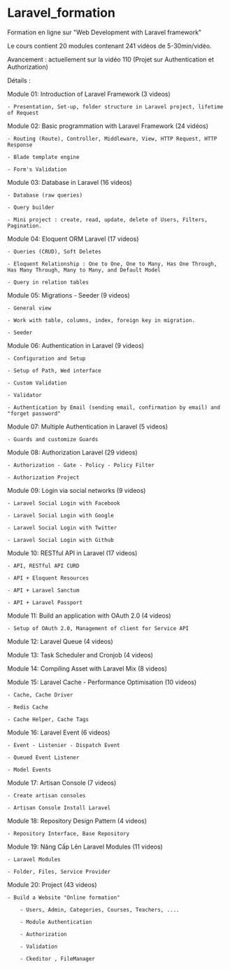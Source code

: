 # Laravel_formation
Formation en ligne sur "Web Development with Laravel framework" 

Le cours contient 20 modules contenant 241 vidéos de 5-30min/vidéo.

Avancement : actuellement sur la vidéo 110 (Projet sur Authentication et Authorization)

Détails :

Module 01: Introduction of Laravel Framework (3 videos)

    - Presentation, Set-up, folder structure in Laravel project, lifetime of Request
    
Module 02: Basic programmation with Laravel Framework (24 vidéos)
    
    - Routing (Route), Controller, Middleware, View, HTTP Request, HTTP Response
    
    - Blade template engine
    
    - Form's Validation

Module 03: Database in Laravel (16 videos)

    - Database (raw queries)
    
    - Query builder
    
    - Mini project : create, read, update, delete of Users, Filters, Pagination.

Module 04: Eloquent ORM Laravel (17 videos)

    - Queries (CRUD), Soft Deletes
    
    - Eloquent Relationship : One to One, One to Many, Has One Through, Has Many Through, Many to Many, and Default Model
    
    - Query in relation tables

Module 05: Migrations - Seeder (9 videos)

    - General view
    
    - Work with table, columns, index, foreign key in migration.
    
    - Seeder

Module 06: Authentication in Laravel (9 videos)

    - Configuration and Setup
    
    - Setup of Path, Wed interface
    
    - Custom Validation
    
    - Validator
    
    - Authentication by Email (sending email, confirmation by email) and "forget password"

Module 07: Multiple Authentication in Laravel (5 videos)

    - Guards and customize Guards

Module 08: Authorization Laravel (29 videos)

    - Authorization - Gate - Policy - Policy Filter
    
    - Authorization Project

Module 09: Login via social networks (9 videos)

    - Laravel Social Login with Facebook
    
    - Laravel Social Login with Google
     
    - Laravel Social Login with Twitter
     
    - Laravel Social Login with Github

Module 10: RESTful API in Laravel (17 videos)

    - API, RESTful API CURD
    
    - API + Eloquent Resources
    
    - API + Laravel Sanctum
    
    - API + Laravel Passport

Module 11: Build an application with OAuth 2.0 (4 videos)

    - Setup of OAuth 2.0, Management of client for Service API

Module 12: Laravel Queue (4 videos)

Module 13: Task Scheduler and Cronjob (4 videos)

Module 14: Compiling Asset with Laravel Mix (8 videos)

Module 15: Laravel Cache - Performance Optimisation (10 videos)

    - Cache, Cache Driver
    
    - Redis Cache
    
    - Cache Helper, Cache Tags

Module 16: Laravel Event (6 videos)

    - Event - Listenier - Dispatch Event
    
    - Queued Event Listener
    
    - Model Events

Module 17: Artisan Console (7 videos)

    - Create artisan consoles
    
    - Artisan Console Install Laravel

Module 18: Repository Design Pattern (4 videos)

    - Repository Interface, Base Repository

Module 19: Nâng Cấp Lên Laravel Modules (11 videos)

    - Laravel Modules
    
    - Folder, Files, Service Provider

Module 20: Project (43 videos)

    - Build a Website "Online formation" 
    
        - Users, Admin, Categories, Courses, Teachers, ....
        
        - Module Authentication
        
        - Authorization
        
        - Validation
        
        - Ckeditor , FileManager
